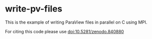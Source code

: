 # write-pv-files
This is the example of writing ParaView files in parallel on C using MPI.

For citing this code please use <a href="https://doi.org/10.5281/zenodo.840880">doi:10.5281/zenodo.840880</a>
